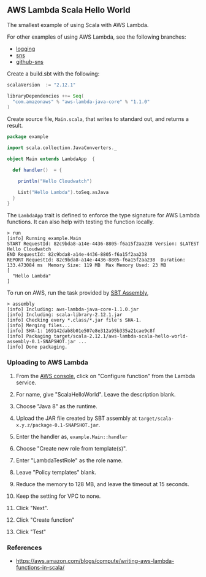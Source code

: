 ## AWS Lambda Scala Hello World

The smallest example of using Scala with AWS Lambda.

For other examples of using AWS Lambda, see the following branches:

- [logging](http://github.com/ashawley/aws-lambda-scala-hello-world/tree/logging)
- [sns](http://github.com/ashawley/aws-lambda-scala-hello-world/tree/sns)
- [github-sns](http://github.com/ashawley/aws-lambda-scala-hello-world/tree/github-sns)

Create a build.sbt with the following:

```scala
scalaVersion  := "2.12.1"

libraryDependencies ++= Seq(
  "com.amazonaws" % "aws-lambda-java-core" % "1.1.0"
)
```

Create source file, `Main.scala`, that writes to standard out, and
returns a result.

```scala
package example

import scala.collection.JavaConverters._

object Main extends LambdaApp  {

  def handler()  = {

    println("Hello Cloudwatch")

    List("Hello Lambda").toSeq.asJava
  }
}
```

The `LambdaApp` trait is defined to enforce the type signature for AWS
Lambda functions.  It can also help with testing the function locally.

```
> run
[info] Running example.Main
START RequestId: 82c9bda8-a14e-4436-8805-f6a15f2aa238 Version: $LATEST
Hello Cloudwatch
END RequestId: 82c9bda8-a14e-4436-8805-f6a15f2aa238
REPORT RequestId: 82c9bda8-a14e-4436-8805-f6a15f2aa238  Duration: 133.473084 ms  Memory Size: 119 MB  Max Memory Used: 23 MB
[
  "Hello Lambda"
]
```

To run on AWS, run the task provided by
[SBT Assembly](http://github.com/sbt/sbt-assembly),

```
> assembly
[info] Including: aws-lambda-java-core-1.1.0.jar
[info] Including: scala-library-2.12.1.jar
[info] Checking every *.class/*.jar file's SHA-1.
[info] Merging files...
[info] SHA-1: 169142dab8b01e507e8e312a95b335a21cae9c8f
[info] Packaging target/scala-2.12.1/aws-lambda-scala-hello-world-assembly-0.1-SNAPSHOT.jar ...
[info] Done packaging.
```

### Uploading to AWS Lambda

1. From the [AWS console](https://console.aws.amazon.com), click on
"Configure function" from the Lambda service.

1. For name, give "ScalaHelloWorld".  Leave the description blank.

1. Choose "Java 8" as the runtime.

1. Upload the JAR file created by SBT assembly at
`target/scala-x.y.z/package-0.1-SNAPSHOT.jar`.

1. Enter the handler as, `example.Main::handler`

1. Choose "Create new role from template(s)".

1. Enter "LambdaTestRole" as the role name.

1. Leave "Policy templates" blank.

1. Reduce the memory to 128 MB, and leave the timeout at 15 seconds.

1. Keep the setting for VPC to none.

1. Click "Next".

1. Click "Create function"

1. Click "Test"

### References

- https://aws.amazon.com/blogs/compute/writing-aws-lambda-functions-in-scala/
